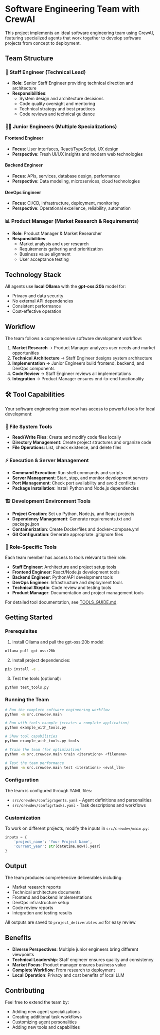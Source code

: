 # Software Engineering Team with CrewAI

This project implements an ideal software engineering team using CrewAI, featuring specialized agents that work together to develop software projects from concept to deployment.

## Team Structure

### 🎯 **Staff Engineer** (Technical Lead)
- **Role**: Senior Staff Engineer providing technical direction and architecture
- **Responsibilities**: 
  - System design and architecture decisions
  - Code quality oversight and mentoring
  - Technical strategy and best practices
  - Code reviews and technical guidance

### 👨‍💻 **Junior Engineers** (Multiple Specializations)

#### Frontend Engineer
- **Focus**: User interfaces, React/TypeScript, UX design
- **Perspective**: Fresh UI/UX insights and modern web technologies

#### Backend Engineer  
- **Focus**: APIs, services, database design, performance
- **Perspective**: Data modeling, microservices, cloud technologies

#### DevOps Engineer
- **Focus**: CI/CD, infrastructure, deployment, monitoring
- **Perspective**: Operational excellence, reliability, automation

### 📊 **Product Manager** (Market Research & Requirements)
- **Role**: Product Manager & Market Researcher
- **Responsibilities**:
  - Market analysis and user research
  - Requirements gathering and prioritization
  - Business value alignment
  - User acceptance testing

## Technology Stack

All agents use **local Ollama** with the **gpt-oss:20b** model for:
- Privacy and data security
- No external API dependencies
- Consistent performance
- Cost-effective operation

## Workflow

The team follows a comprehensive software development workflow:

1. **Market Research** → Product Manager analyzes user needs and market opportunities
2. **Technical Architecture** → Staff Engineer designs system architecture
3. **Implementation** → Junior Engineers build frontend, backend, and DevOps components
4. **Code Review** → Staff Engineer reviews all implementations
5. **Integration** → Product Manager ensures end-to-end functionality

## 🛠️ Tool Capabilities

Your software engineering team now has access to powerful tools for local development:

### 📁 File System Tools
- **Read/Write Files**: Create and modify code files locally
- **Directory Management**: Create project structures and organize code
- **File Operations**: List, check existence, and delete files

### ⚡ Execution & Server Management
- **Command Execution**: Run shell commands and scripts
- **Server Management**: Start, stop, and monitor development servers
- **Port Management**: Check port availability and avoid conflicts
- **Package Installation**: Install Python and Node.js dependencies

### 🏗️ Development Environment Tools
- **Project Creation**: Set up Python, Node.js, and React projects
- **Dependency Management**: Generate requirements.txt and package.json
- **Containerization**: Create Dockerfiles and docker-compose.yml
- **Git Configuration**: Generate appropriate .gitignore files

### 🎯 Role-Specific Tools
Each team member has access to tools relevant to their role:
- **Staff Engineer**: Architecture and project setup tools
- **Frontend Engineer**: React/Node.js development tools
- **Backend Engineer**: Python/API development tools
- **DevOps Engineer**: Infrastructure and deployment tools
- **Technical Skeptic**: Code review and testing tools
- **Product Manager**: Documentation and project management tools

For detailed tool documentation, see [TOOLS_GUIDE.md](TOOLS_GUIDE.md).

## Getting Started

### Prerequisites

1. Install Ollama and pull the gpt-oss:20b model:
```bash
ollama pull gpt-oss:20b
```

2. Install project dependencies:
```bash
pip install -e .
```

3. Test the tools (optional):
```bash
python test_tools.py
```

### Running the Team

```bash
# Run the complete software engineering workflow
python -m src.crewdev.main

# Run with tools example (creates a complete application)
python example_with_tools.py

# Show tool capabilities
python example_with_tools.py tools

# Train the team (for optimization)
python -m src.crewdev.main train <iterations> <filename>

# Test the team performance
python -m src.crewdev.main test <iterations> <eval_llm>
```

### Configuration

The team is configured through YAML files:

- `src/crewdev/config/agents.yaml` - Agent definitions and personalities
- `src/crewdev/config/tasks.yaml` - Task descriptions and workflows

### Customization

To work on different projects, modify the inputs in `src/crewdev/main.py`:

```python
inputs = {
    'project_name': 'Your Project Name',
    'current_year': str(datetime.now().year)
}
```

## Output

The team produces comprehensive deliverables including:
- Market research reports
- Technical architecture documents
- Frontend and backend implementations
- DevOps infrastructure setup
- Code review reports
- Integration and testing results

All outputs are saved to `project_deliverables.md` for easy review.

## Benefits

- **Diverse Perspectives**: Multiple junior engineers bring different viewpoints
- **Technical Leadership**: Staff engineer ensures quality and consistency
- **Market Focus**: Product manager ensures business value
- **Complete Workflow**: From research to deployment
- **Local Operation**: Privacy and cost benefits of local LLM

## Contributing

Feel free to extend the team by:
- Adding new agent specializations
- Creating additional task workflows
- Customizing agent personalities
- Adding new tools and capabilities

